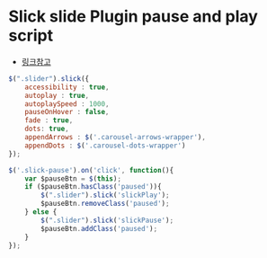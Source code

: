 # Slick slide Plugin pause and play script
- [링크참고](http://jsfiddle.net/wd3eapez/1/)

```javascript
$(".slider").slick({
    accessibility : true,
    autoplay : true,
    autoplaySpeed : 1000,
    pauseOnHover : false,
    fade : true,
    dots: true,
    appendArrows : $('.carousel-arrows-wrapper'),
    appendDots : $('.carousel-dots-wrapper')
});

$('.slick-pause').on('click', function(){
    var $pauseBtn = $(this);
    if ($pauseBtn.hasClass('paused')){
        $(".slider").slick('slickPlay');
        $pauseBtn.removeClass('paused');
    } else {
        $(".slider").slick('slickPause');
        $pauseBtn.addClass('paused');
    }
});
```
